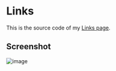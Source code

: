 # Links
This is the source code of my [Links page](https://www.heyprakhar.xyz/links).

## Screenshot 
![image](https://user-images.githubusercontent.com/65062036/201506023-6960ba67-5192-4da7-98fd-383529b29099.png)


